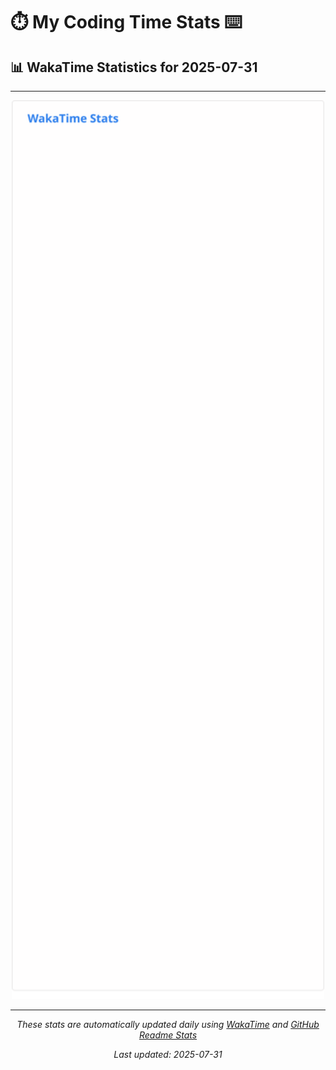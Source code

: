# ⏱️ My Coding Time Stats ⌨️

## 📊 WakaTime Statistics for 2025-07-31

---

<div align="center">

<img src="./images/wakatime-stats-2025-07-31.svg" alt="WakaTime Stats" width="500">

</div>

---

<div align="center">

*These stats are automatically updated daily using [WakaTime](https://wakatime.com) and [GitHub Readme Stats](https://github.com/anuraghazra/github-readme-stats)*

*Last updated: 2025-07-31*
</div>
